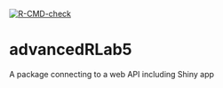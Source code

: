 <!-- badges: start -->
[![R-CMD-check](https://github.com/Schdomba/advancedRLab5/actions/workflows/R-CMD-check.yaml/badge.svg)](https://github.com/Schdomba/advancedRLab5/actions/workflows/R-CMD-check.yaml)
<!-- badges: end -->
# advancedRLab5
A package connecting to a web API including Shiny app
